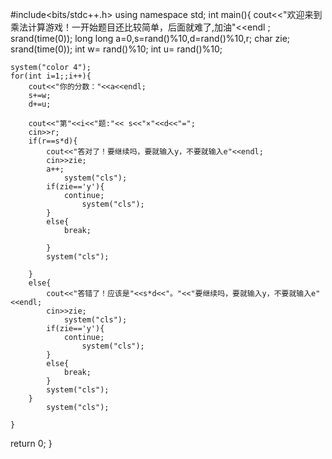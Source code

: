 #include<bits/stdc++.h>
using namespace std;
int main(){
	cout<<"欢迎来到乘法计算游戏！一开始题目还比较简单，后面就难了,加油"<<endl ;
	srand(time(0)); 
	long long a=0,s=rand()%10,d=rand()%10,r;
	char zie;
	srand(time(0));
	int w=  rand()%10;
	int u= rand()%10; 
	
	system("color 4");
	for(int i=1;;i++){
		cout<<"你的分数："<<a<<endl; 
		s+=w;
		d+=u;
		 
		cout<<"第"<<i<<"题:"<< s<<"×"<<d<<"=";
		cin>>r;
		if(r==s*d){
			cout<<"答对了！要继续吗，要就输入y，不要就输入e"<<endl; 
			cin>>zie;
			a++;
				system("cls");
			if(zie=='y'){
				continue;
					system("cls");
			}
			else{
				break;
				
			}
			system("cls");
			
		}
		else{
			cout<<"答错了！应该是"<<s*d<<"。"<<"要继续吗，要就输入y，不要就输入e"<<endl; 
			cin>>zie;
				system("cls");
			if(zie=='y'){
				continue;
					system("cls");
			}
			else{
				break;
			}
			system("cls");
		}
			system("cls");
		 
	}
return 0;
}

